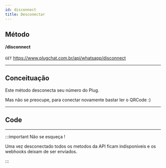 ```yaml
---
id: disconnect
title: Desconectar
---
```


## Método

#### /disconnect

`GET` https://www.plugchat.com.br/api/whatsapp/disconnect

---

## Conceituação

Este método desconecta seu número do Plug.

Mas não se preocupe, para conectar novamente bastar ler o QRCode :)

---

## Code

---

:::important Não se esqueça !

Uma vez desconectado todos os metodos da API ficam indisponíveis e os webhooks deixam de ser enviados.

:::

